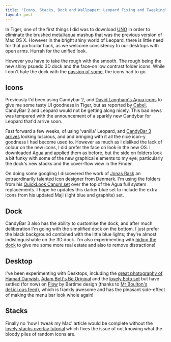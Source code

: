 ```yaml
---
title: "Icons, Stacks, Dock and Wallpaper: Leopard Fixing and Tweaking"
layout: post
---
```


In Tiger, one of the first things I did was to download [UNO](http://gui.interacto.net/) in order to eliminate the brushed metal/aqua mashup that was the previous version of Mac OS X. However in the bright shiny world of Leopard, there is little need for that particular hack, as we welcome consistency to our desktops with open arms. Hurrah for the unified look.

However you have to take the rough with the smooth. The rough being the new shiny psuedo 3D dock and the face-on low contrast folder icons. While I don't hate the dock with the [passion of some](http://arstechnica.com/reviews/os/mac-os-x-10-5.ars/4), the icons had to go.

## Icons

Previously I'd been using Candybar 2, and [David Langham's Agua icons](http://iconfactory.com/freeware/preview/agua) to give me some tasty UI goodness in Tiger, but as reported by [Cabel](http://www.cabel.name/2007/10/panic-leopard.html), CandyBar 2 and Leopard would not be getting along nicely. This bad news was tempered with the announcement of a sparkly new Candybar for Leopard that'd arrive soon.

Fast forward a few weeks, of using 'vanilla' Leopard, and [CandyBar 3 arrives](http://www.panic.com/candybar,) looking luscious, and and bringing with it all the nice icon-y goodness I had become used to. However as much as I disliked the lack of colour on the new icons, I did prefer the face on look in the new OS. I downloaded [Agua](http://iconfactory.com/freeware/preview/agua) and applied them as before, but the side on folders look a bit funky with some of the new graphical elements to my eye; particularly the dock's new stacks and the cover-flow view in the Finder.

On doing some googling I discovered the work of [Jonas Rask](http://jonas.seph.ws/) an extraordinarily talented icon designer from Denmark. I'm using the folders from his [QuickLook Canum set](http://jonas.seph.ws/portfolio/portfolio.html) over the top of the Agua full system replacements. I hope he updates this darker blue set to include the extra icons from his updated Maji (light blue and graphite) set.

## Dock

CandyBar 3 also has the ability to customise the dock, and after much deliberation I'm going with the simplified dock on the bottom. I just prefer the black background combined with the little blue lights; they're almost indistinguishable on the 3D dock. I'm also experimenting with [hiding the dock](http://www.43folders.com/2006/12/21/mb33-distracted-mac) to give me some more real estate and also to remove distractions!

## Desktop

I've been experimenting with Desktops, including the [great photography of Hamad Darwish](http://www.flickr.com/people/darwishh/), [Adam Bett's Be Original](http://www.artofadambetts.com/weblog/?p=159) and the [lovely Ecto set](http://manicho.deviantart.com/art/Ecto-Wallpaper-Pack-48274172) but have settled (for now) on [Flow](http://www.bartelme.at/journal/archive/flow_wallpaper) by Bartlme design (thanks to [Mr Boulton's](http://www.markboulton.co.uk) [del.ici.ous feed](http://del.icio.us/markboulton)), which is frankly awesome and has the pleasant side-effect of making the menu bar look whole again!

## Stacks

Finally no 'how I tweak my Mac' article would be complete without the [lovely stacks overlay tutorial](http://t.ecksdee.org/post/19001860) which fixes the issue of not knowing what the bloody piles of random icons are.